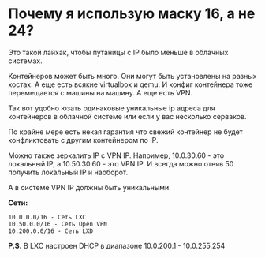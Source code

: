 # Почему я использую маску 16, а не 24?

Это такой лайхак, чтобы путаницы с IP было меньше в облачных системах.

Контейнеров может быть много. Они могут быть установлены на разных хостах. А еще есть всякие virtualbox и qemu. И конфиг контейнера тоже перемещается с машины на машину. А еще есть VPN.

Так вот удобно юзать одинаковые уникальные ip адреса для контейнеров в облачной системе или если у вас несколько серваков.

По крайне мере есть некая гарантия что свежий контейнер не будет конфликтовать с другим контейнером по IP.

Можно также зеркалить IP с VPN IP. Например, 10.0.30.60 - это локальный IP, а 10.50.30.60 - это VPN IP. И всегда можно отняв 50 получить локальный IP и наоборот.

А в системе VPN IP должны быть уникальными.

**Сети:**
```
10.0.0.0/16 - Сеть LXC
10.50.0.0/16 - Сеть Open VPN
10.200.0.0/16 - Сеть LXD
```

**P.S.** В LXC настроен DHCP в диапазоне 10.0.200.1 - 10.0.255.254 

